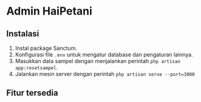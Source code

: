 # Admin HaiPetani 

## Instalasi

1. Instal package Sanctum.
2. Konfigurasi file `.env` untuk mengatur database dan pengaturan lainnya.
3. Masukkan data sampel dengan menjalankan perintah `php artisan app:resetsampel`.
4. Jalankan mesin server dengan perintah `php artisan serve --port=3000`

## Fitur tersedia
